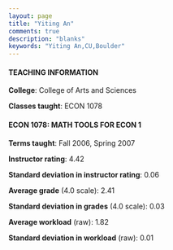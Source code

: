 ```yaml
---
layout: page
title: "Yiting An" 
comments: true
description: "blanks"
keywords: "Yiting An,CU,Boulder"
---
```

<head>
<script src="https://ajax.googleapis.com/ajax/libs/jquery/2.1.3/jquery.min.js"></script>
<script src="https://dl.dropboxusercontent.com/s/pc42nxpaw1ea4o9/highcharts.js?dl=0"></script>
<!-- <script src="../assets/js/highcharts.js"></script> -->
<style type="text/css">@font-face {
	font-family: "Bebas Neue";
	src: url(https://www.filehosting.org/file/details/544349/BebasNeue Regular.otf) format("opentype");
	}
	h1.Bebas { 
		font-family: "Bebas Neue", Verdana, Tahoma;
	}
</style>
</head>
	   
#### TEACHING INFORMATION

**College**: College of Arts and Sciences

**Classes taught**: ECON 1078

#### ECON 1078: MATH TOOLS FOR ECON 1

**Terms taught**: Fall 2006, Spring 2007

**Instructor rating**: 4.42

**Standard deviation in instructor rating**: 0.06

**Average grade** (4.0 scale): 2.41

**Standard deviation in grades** (4.0 scale): 0.03

**Average workload** (raw): 1.82

**Standard deviation in workload** (raw): 0.01

